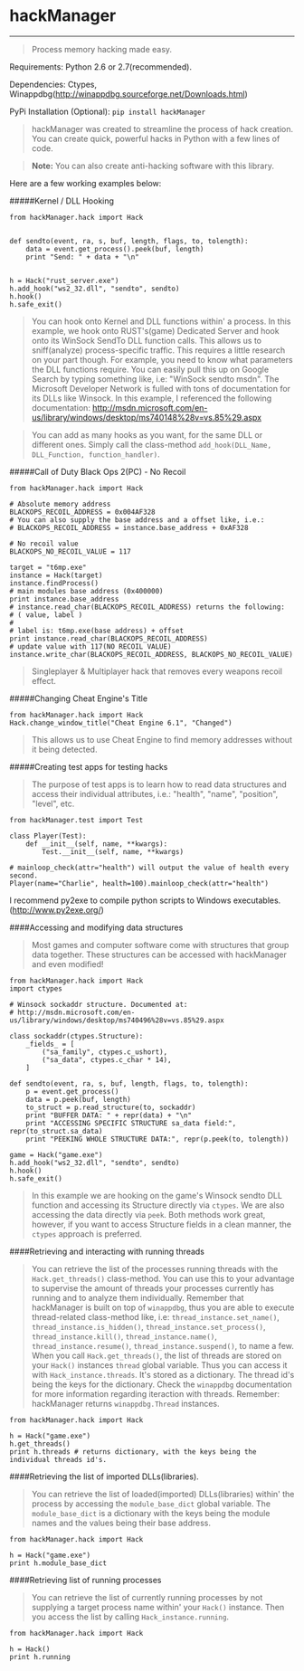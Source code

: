 # hackManager

***

> Process memory hacking made easy.


Requirements: Python 2.6 or 2.7(recommended).

Dependencies: Ctypes, Winappdbg(http://winappdbg.sourceforge.net/Downloads.html)

PyPi Installation (Optional): `pip install hackManager`


> hackManager was created to streamline the process of hack creation. You can create quick, powerful hacks in Python with a few lines of code. 

> **Note:** You can also create anti-hacking software with this library.

Here are a few working examples below:


#####Kernel / DLL Hooking

    from hackManager.hack import Hack


    def sendto(event, ra, s, buf, length, flags, to, tolength):
        data = event.get_process().peek(buf, length)
        print "Send: " + data + "\n"


    h = Hack("rust_server.exe")
    h.add_hook("ws2_32.dll", "sendto", sendto)
    h.hook()
    h.safe_exit()

> You can hook onto Kernel and DLL functions within' a process. In this example, we hook onto RUST's(game) Dedicated Server and hook onto its WinSock SendTo DLL function calls. This allows us to sniff(analyze) process-specific traffic. This requires a little research on your part though. For example, you need to know what parameters the DLL functions require. You can easily pull this up on Google Search by typing something like, i.e: "WinSock sendto msdn". The Microsoft Developer Network is fulled with tons of documentation for its DLLs like Winsock. In this example, I referenced the following documentation:
http://msdn.microsoft.com/en-us/library/windows/desktop/ms740148%28v=vs.85%29.aspx

> You can add as many hooks as you want, for the same DLL or different ones. Simply call the class-method `add_hook(DLL_Name, DLL_Function, function_handler)`.


#####Call of Duty Black Ops 2(PC) - No Recoil

    from hackManager.hack import Hack

    # Absolute memory address
    BLACKOPS_RECOIL_ADDRESS = 0x004AF328
    # You can also supply the base address and a offset like, i.e.:
    # BLACKOPS_RECOIL_ADDRESS = instance.base_address + 0xAF328

    # No recoil value
    BLACKOPS_NO_RECOIL_VALUE = 117

    target = "t6mp.exe"
    instance = Hack(target)
    instance.findProcess()
    # main modules base address (0x400000)
    print instance.base_address
    # instance.read_char(BLACKOPS_RECOIL_ADDRESS) returns the following:
    # ( value, label )
    #
    # label is: t6mp.exe(base address) + offset
    print instance.read_char(BLACKOPS_RECOIL_ADDRESS)
    # update value with 117(NO RECOIL VALUE)
    instance.write_char(BLACKOPS_RECOIL_ADDRESS, BLACKOPS_NO_RECOIL_VALUE)

> Singleplayer & Multiplayer hack that removes every weapons recoil effect.

#####Changing Cheat Engine's Title

    from hackManager.hack import Hack
    Hack.change_window_title("Cheat Engine 6.1", "Changed")
> This allows us to use Cheat Engine to find memory addresses without it being detected.

#####Creating test apps for testing hacks
> The purpose of test apps is to learn how to read data structures and access their individual attributes, i.e.: "health", "name", "position", "level", etc.

    from hackManager.test import Test
    
    class Player(Test):
        def __init__(self, name, **kwargs):
            Test.__init__(self, name, **kwargs)
            
    # mainloop_check(attr="health") will output the value of health every second.
    Player(name="Charlie", health=100).mainloop_check(attr="health")

I recommend py2exe to compile python scripts to Windows executables.
(http://www.py2exe.org/)

####Accessing and modifying data structures
> Most games and computer software come with structures that group data together. These structures can be accessed with hackManager and even modified! 

    from hackManager.hack import Hack
    import ctypes
    
    # Winsock sockaddr structure. Documented at:   
    # http://msdn.microsoft.com/en-us/library/windows/desktop/ms740496%28v=vs.85%29.aspx
    
    class sockaddr(ctypes.Structure):
        _fields_ = [
            ("sa_family", ctypes.c_ushort),
            ("sa_data", ctypes.c_char * 14),
        ]
        
    def sendto(event, ra, s, buf, length, flags, to, tolength):
        p = event.get_process()
        data = p.peek(buf, length)
        to_struct = p.read_structure(to, sockaddr)
        print "BUFFER DATA: " + repr(data) + "\n"
        print "ACCESSING SPECIFIC STRUCTURE sa_data field:", repr(to_struct.sa_data)
        print "PEEKING WHOLE STRUCTURE DATA:", repr(p.peek(to, tolength))
    
    game = Hack("game.exe")
    h.add_hook("ws2_32.dll", "sendto", sendto)
    h.hook()
    h.safe_exit()
    
> In this example we are hooking on the game's Winsock sendto DLL function and accessing its Structure directly via `ctypes`. We are also accessing the data directly via `peek`. Both methods work great, however, if you want to access Structure fields in a clean manner, the `ctypes` approach is preferred.
    
####Retrieving and interacting with running threads
> You can retrieve the list of the processes running threads with the `Hack.get_threads()` class-method. You can use this to your advantage to supervise the amount of threads your processes currently has running and to analyze them individually. Remember that hackManager is built on top of `winappdbg`, thus you are able to execute thread-related class-method like, i.e: `thread_instance.set_name()`, `thread_instance.is_hidden()`, `thread_instance.set_process()`, `thread_instance.kill()`, `thread_instance.name()`, `thread_instance.resume()`, `thread_instance.suspend()`, to name a few. 
> When you call `Hack.get_threads()`, the list of threads are stored on your `Hack()` instances `thread` global variable. Thus you can access it with `Hack_instance.threads`. It's stored as a dictionary. The thread id's being the keys for the dictionary.
> Check the `winappdbg` documentation for more information regarding iteraction with threads. Remember: hackManager returns `winappdbg.Thread` instances.

    from hackManager.hack import Hack
    
    h = Hack("game.exe")
    h.get_threads()
    print h.threads # returns dictionary, with the keys being the individual threads id's.

####Retrieving the list of imported DLLs(libraries).
> You can retrieve the list of loaded(imported) DLLs(libraries) within' the process by accessing the `module_base_dict` global variable. The `module_base_dict` is a dictionary with the keys being the module names and the values being their base address.

    from hackManager.hack import Hack
    
    h = Hack("game.exe")
    print h.module_base_dict


####Retrieving list of running processes
> You can retrieve the list of currently running processes by not supplying a target process name within' your `Hack()` instance. Then you access the list by calling `Hack_instance.running`.

    from hackManager.hack import Hack
    
    h = Hack()
    print h.running
